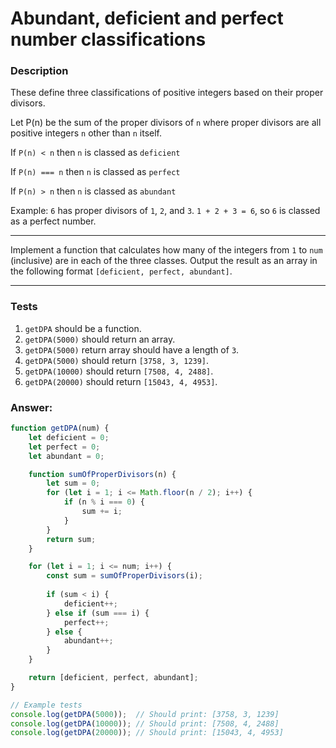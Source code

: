 # Abundant, deficient and perfect number classifications

### Description

These define three classifications of positive integers based on their proper divisors.

Let  P(n) be the sum of the proper divisors of `n` where proper divisors are all positive integers `n` other than `n` itself.

If `P(n) < n` then `n` is classed as `deficient`

If `P(n) === n` then `n` is classed as `perfect`

If `P(n) > n` then `n` is classed as `abundant`

Example: `6` has proper divisors of `1`, `2`, and `3`. `1 + 2 + 3 = 6`, so `6` is classed as a perfect number.

---

Implement a function that calculates how many of the integers from `1` to `num` (inclusive) are in each of the three classes. Output the result as an array in the following format `[deficient, perfect, abundant]`.

---

### Tests

1. `getDPA` should be a function.
2. `getDPA(5000)` should return an array.
3. `getDPA(5000)` return array should have a length of `3`.
4. `getDPA(5000)` should return `[3758, 3, 1239]`.
5. `getDPA(10000)` should return `[7508, 4, 2488]`.
6. `getDPA(20000)` should return `[15043, 4, 4953]`.

### Answer: 

```javascript
function getDPA(num) {
    let deficient = 0;
    let perfect = 0;
    let abundant = 0;

    function sumOfProperDivisors(n) {
        let sum = 0; 
        for (let i = 1; i <= Math.floor(n / 2); i++) {
            if (n % i === 0) {
                sum += i;
            }
        }
        return sum;
    }

    for (let i = 1; i <= num; i++) {
        const sum = sumOfProperDivisors(i);
        
        if (sum < i) {
            deficient++;
        } else if (sum === i) {
            perfect++;
        } else {
            abundant++;
        }
    }

    return [deficient, perfect, abundant];
}

// Example tests
console.log(getDPA(5000));  // Should print: [3758, 3, 1239]
console.log(getDPA(10000)); // Should print: [7508, 4, 2488]
console.log(getDPA(20000)); // Should print: [15043, 4, 4953]

```